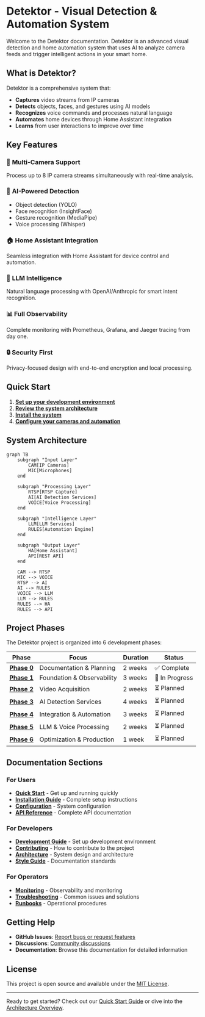 # Detektor - Visual Detection & Automation System

Welcome to the Detektor documentation. Detektor is an advanced visual detection and home automation system that uses AI to analyze camera feeds and trigger intelligent actions in your smart home.

## What is Detektor?

Detektor is a comprehensive system that:

- **Captures** video streams from IP cameras
- **Detects** objects, faces, and gestures using AI models
- **Recognizes** voice commands and processes natural language
- **Automates** home devices through Home Assistant integration
- **Learns** from user interactions to improve over time

## Key Features

### 🎥 **Multi-Camera Support**
Process up to 8 IP camera streams simultaneously with real-time analysis.

### 🤖 **AI-Powered Detection**
- Object detection (YOLO)
- Face recognition (InsightFace)
- Gesture recognition (MediaPipe)
- Voice processing (Whisper)

### 🏠 **Home Assistant Integration**
Seamless integration with Home Assistant for device control and automation.

### 🧠 **LLM Intelligence**
Natural language processing with OpenAI/Anthropic for smart intent recognition.

### 📊 **Full Observability**
Complete monitoring with Prometheus, Grafana, and Jaeger tracing from day one.

### 🔒 **Security First**
Privacy-focused design with end-to-end encryption and local processing.

## Quick Start

1. **[Set up your development environment](development/getting-started.md)**
2. **[Review the system architecture](architecture/overview.md)**
3. **[Install the system](operations/installation.md)**
4. **[Configure your cameras and automation](operations/configuration.md)**

## System Architecture

```mermaid
graph TB
    subgraph "Input Layer"
        CAM[IP Cameras]
        MIC[Microphones]
    end
    
    subgraph "Processing Layer"
        RTSP[RTSP Capture]
        AI[AI Detection Services]
        VOICE[Voice Processing]
    end
    
    subgraph "Intelligence Layer"
        LLM[LLM Services]
        RULES[Automation Engine]
    end
    
    subgraph "Output Layer"
        HA[Home Assistant]
        API[REST API]
    end
    
    CAM --> RTSP
    MIC --> VOICE
    RTSP --> AI
    AI --> RULES
    VOICE --> LLM
    LLM --> RULES
    RULES --> HA
    RULES --> API
```

## Project Phases

The Detektor project is organized into 6 development phases:

| Phase | Focus | Duration | Status |
|-------|-------|----------|--------|
| [**Phase 0**](faza-0-dokumentacja/) | Documentation & Planning | 2 weeks | ✅ Complete |
| [**Phase 1**](faza-1-fundament/) | Foundation & Observability | 3 weeks | 🔄 In Progress |
| [**Phase 2**](faza-2-akwizycja/) | Video Acquisition | 2 weeks | ⏳ Planned |
| [**Phase 3**](faza-3-detekcja/) | AI Detection Services | 4 weeks | ⏳ Planned |
| [**Phase 4**](faza-4-integracja/) | Integration & Automation | 3 weeks | ⏳ Planned |
| [**Phase 5**](faza-5-llm/) | LLM & Voice Processing | 2 weeks | ⏳ Planned |
| [**Phase 6**](faza-6-optymalizacja/) | Optimization & Production | 1 week | ⏳ Planned |

## Documentation Sections

### For Users
- **[Quick Start](quickstart.md)** - Get up and running quickly
- **[Installation Guide](operations/installation.md)** - Complete setup instructions
- **[Configuration](operations/configuration.md)** - System configuration
- **[API Reference](api/overview.md)** - Complete API documentation

### For Developers
- **[Development Guide](development/getting-started.md)** - Set up development environment
- **[Contributing](CONTRIBUTING.md)** - How to contribute to the project
- **[Architecture](architecture/overview.md)** - System design and architecture
- **[Style Guide](style-guide.md)** - Documentation standards

### For Operators
- **[Monitoring](operations/monitoring.md)** - Observability and monitoring
- **[Troubleshooting](operations/troubleshooting.md)** - Common issues and solutions
- **[Runbooks](operations/)** - Operational procedures

## Getting Help

- **GitHub Issues**: [Report bugs or request features](https://github.com/hretheum/detektr/issues)
- **Discussions**: [Community discussions](https://github.com/hretheum/detektr/discussions)
- **Documentation**: Browse this documentation for detailed information

## License

This project is open source and available under the [MIT License](https://github.com/hretheum/detektr/blob/main/LICENSE).

---

Ready to get started? Check out our [Quick Start Guide](quickstart.md) or dive into the [Architecture Overview](architecture/overview.md).